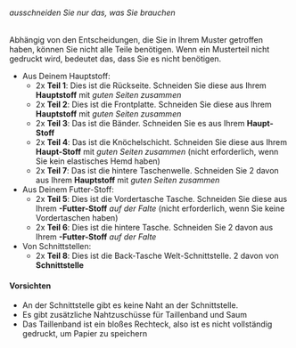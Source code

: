 <Tip>

###### ausschneiden Sie nur das, was Sie brauchen

Abhängig von den Entscheidungen, die Sie in Ihrem Muster getroffen haben, können Sie nicht alle Teile benötigen.
Wenn ein Musterteil nicht gedruckt wird, bedeutet das, dass Sie es nicht benötigen.

</Tip>

*   Aus Deinem Hauptstoff:
    *   2x **Teil 1**: Dies ist die Rückseite. Schneiden Sie diese aus Ihrem **Hauptstoff** mit *guten Seiten zusammen*
    *   2x **Teil 2**: Dies ist die Frontplatte. Schneiden Sie diese aus Ihrem **Hauptstoff** mit *guten Seiten zusammen*
    *   2x **Teil 3**: Das ist die Bänder. Schneiden Sie es aus Ihrem **Haupt-Stoff**
    *   2x **Teil 4**: Das ist die Knöchelschicht. Schneiden Sie diese aus Ihrem **Haupt-Stoff** mit *guten Seiten zusammen* (nicht erforderlich, wenn Sie kein elastisches Hemd haben)
    *   2x **Teil 7**: Das ist die hintere Taschenwelle. Schneiden Sie 2 davon aus Ihrem **Hauptstoff** mit *guten Seiten zusammen*
*   Aus Deinem Futter-Stoff:
    *   2x **Teil 5**: Dies ist die Vordertasche Tasche. Schneiden Sie diese aus Ihrem **-Futter-Stoff** *auf der Falte* (nicht erforderlich, wenn Sie keine Vordertaschen haben)
    *   2x **Teil 6**: Dies ist die hintere Tasche. Schneiden Sie 2 davon aus Ihrem **-Futter-Stoff** *auf der Falte*
*   Von Schnittstellen:
    *   2x **Teil 8**: Dies ist die Back-Tasche Welt-Schnittstelle. 2 davon von **Schnittstelle**

<Warning>

#### Vorsichten

*   An der Schnittstelle gibt es keine Naht an der Schnittstelle.
*   Es gibt zusätzliche Nahtzuschüsse für Taillenband und Saum
*   Das Taillenband ist ein bloßes Rechteck, also ist es nicht vollständig gedruckt, um Papier zu speichern

</Warning>
